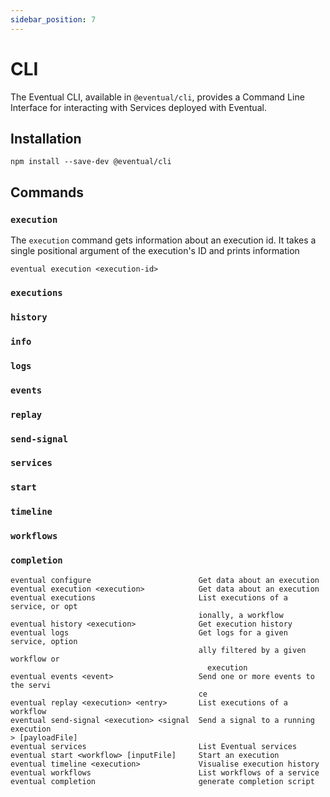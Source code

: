```yaml
---
sidebar_position: 7
---
```


# CLI

The Eventual CLI, available in `@eventual/cli`, provides a Command Line Interface for interacting with Services deployed with Eventual.

## Installation

```
npm install --save-dev @eventual/cli
```

## Commands

### `execution`

The `execution` command gets information about an execution id. It takes a single positional argument of the execution's ID and prints information

```
eventual execution <execution-id>
```

### `executions`

### `history`

### `info`

### `logs`

### `events`

### `replay`

### `send-signal`

### `services`

### `start`

### `timeline`

### `workflows`

### `completion`

```
eventual configure                        Get data about an execution
eventual execution <execution>            Get data about an execution
eventual executions                       List executions of a service, or opt
                                          ionally, a workflow
eventual history <execution>              Get execution history
eventual logs                             Get logs for a given service, option
                                          ally filtered by a given workflow or
                                            execution
eventual events <event>                   Send one or more events to the servi
                                          ce
eventual replay <execution> <entry>       List executions of a workflow
eventual send-signal <execution> <signal  Send a signal to a running execution
> [payloadFile]
eventual services                         List Eventual services
eventual start <workflow> [inputFile]     Start an execution
eventual timeline <execution>             Visualise execution history
eventual workflows                        List workflows of a service
eventual completion                       generate completion script
```
